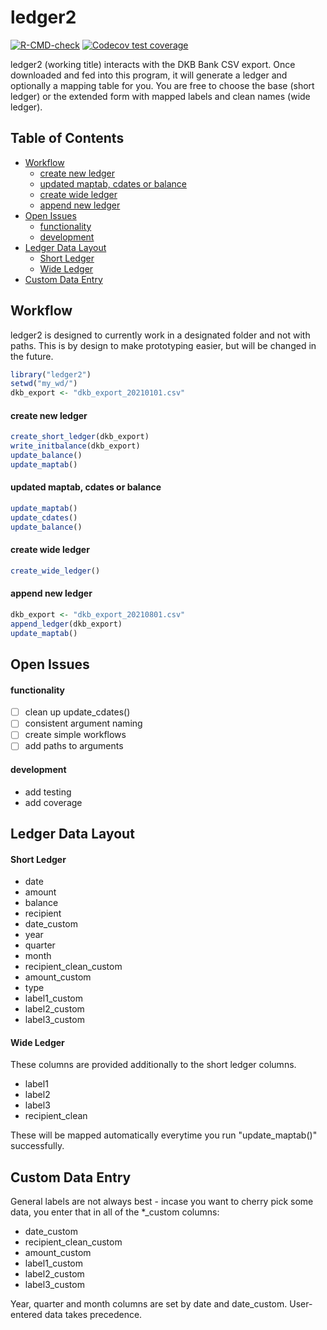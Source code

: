 
# ledger2

<!-- badges: start -->
[![R-CMD-check](https://github.com/tilschuenemann/ledger2/workflows/R-CMD-check/badge.svg)](https://github.com/tilschuenemann/ledger2/actions)
[![Codecov test coverage](https://codecov.io/gh/tilschuenemann/ledger2/branch/main/graph/badge.svg)](https://app.codecov.io/gh/tilschuenemann/ledger2?branch=main)
<!-- badges: end -->

ledger2 (working title) interacts with the DKB Bank CSV export. Once downloaded
and fed into this program, it will generate a ledger and optionally a mapping table for you.
You are free to choose the base (short ledger) or the extended form with mapped labels and clean names (wide ledger).

## Table of Contents
- [Workflow](#workflow)
    + [create new ledger](#create-new-ledger)
    + [updated maptab, cdates or balance](#updated-maptab--cdates-or-balance)
    + [create wide ledger](#create-wide-ledger)
    + [append new ledger](#append-new-ledger)
- [Open Issues](#open-issues)
    + [functionality](#functionality)
    + [development](#development)
- [Ledger Data Layout](#ledger-data-layout)
    + [Short Ledger](#short-ledger)
    + [Wide Ledger](#wide-ledger)
- [Custom Data Entry](#custom-data-entry)

## Workflow
ledger2 is designed to currently work in a designated folder and not with paths.
This is by design to make prototyping easier, but will be changed in the future.
```r
library("ledger2")
setwd("my_wd/")
dkb_export <- "dkb_export_20210101.csv"
```

#### create new ledger
```r
create_short_ledger(dkb_export)
write_initbalance(dkb_export)
update_balance()
update_maptab()
```

#### updated maptab, cdates or balance
```r
update_maptab()
update_cdates()
update_balance()
```

#### create wide ledger
```r
create_wide_ledger()
```

#### append new ledger
```r
dkb_export <- "dkb_export_20210801.csv"
append_ledger(dkb_export)
update_maptab()
```

## Open Issues
#### functionality
- [ ] clean up update_cdates()
- [ ] consistent argument naming
- [ ] create simple workflows
- [ ] add paths to arguments

#### development
* add testing
* add coverage

## Ledger Data Layout
#### Short Ledger
 * date
 * amount
 * balance
 * recipient
 * date_custom
 * year
 * quarter
 * month
 * recipient_clean_custom
 * amount_custom
 * type
 * label1_custom
 * label2_custom
 * label3_custom

#### Wide Ledger
These columns are provided additionally to the short ledger columns.
* label1
* label2
* label3
* recipient_clean

These will be mapped automatically everytime you run "update_maptab()" successfully.

## Custom Data Entry
General labels are not always best - incase you want to cherry pick some data, you enter that in all of the *_custom columns:
* date_custom
* recipient_clean_custom
* amount_custom
* label1_custom
* label2_custom
* label3_custom

Year, quarter and month columns are set by date and date_custom. User-entered data
takes precedence.
